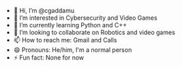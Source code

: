 - 👋 Hi, I’m @cgaddamu
- 👀 I’m interested in Cybersecurity and Video Games
- 🌱 I’m currently learning Python and C++
- 💞️ I’m looking to collaborate on Robotics and video games
- 📫 How to reach me: Gmail and Calls
- 😄 Pronouns: He/him, I'm a normal person
- ⚡ Fun fact: None for now

<!---
cgaddamu/cgaddamu is a ✨ special ✨ repository because its `README.md` (this file) appears on your GitHub profile.
You can click the Preview link to take a look at your changes.
--->
